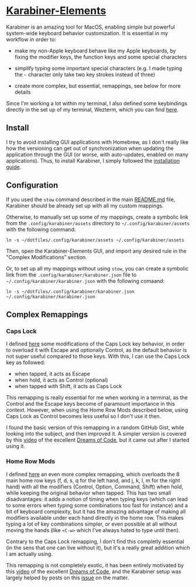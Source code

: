 # [Karabiner-Elements](https://karabiner-elements.pqrs.org/)

Karabiner is an amazing tool for MacOS, enabling simple but powerful system-wide keyboard behavior
customization. It is essential in my workflow in order to:

- make my non-Apple keyboard behave like my Apple keyboards, by fixing the modifier keys, the
  function keys and some special characters

- simplify typing some important special characters (e.g. I made typing the `~` character only take
  two key strokes instead of three)

- create more complex, but essential, remappings, see below for more details

Since I'm working a lot within my terminal, I also defined some keybindings directly in the set up
of my terminal, Wezterm, which you can find [here](config/wezterm/keys.lua).

## Install

I try to avoid installing GUI applications with Homebrew, as I don't really like how the versioning
can get out of synchronization when updating the application through the GUI (or worse, with
auto-updates, enabled on many applications). Thus, to install Karabiner, I simply followed the
[installation guide](https://karabiner-elements.pqrs.org/docs/getting-started/installation/).

## Configuration

If you used the `stow` command described in the main [README.md](/README.md) file, Karabiner should
be already set up with all my custom mappings.

Otherwise, to manually set up some of my mappings, create a symbolic link from the
`.config/karabiner/assets` directory to `~/.config/karabiner/assets` with the following command:

```shell
ln -s ~/dotfiles/.config/karabiner/assets ~/.config/karabiner/assets
```

Then, open the Karabiner-Elements GUI, and import any desired rule in the "Complex Modifications"
section.

Or, to set up all my mappings without using `stow`, you can create a symbolic link from the
`.config/karabiner/karabiner.json` file to `~/.config/karabiner/karabiner.json` with the following
comaand:

```shell
ln -s ~/dotfiles/.config/karabiner/karabiner.json ~/.config/karabiner/karabiner.json
```

## Complex Remappings

### Caps Lock

I defined [here](.config/karabiner/assets/complex_modifications/caps_lock.json) some modifications
of the Caps Lock key behavior, in order to overload it with Escape and optionally Control, as the
default behavior is not super useful compared to those keys. With this, I can use the Caps Lock key
as followed:

- when tapped, it acts as Escape
- when hold, it acts as Control (optional)
- when tapped with Shift, it acts as Caps Lock

This remapping is really essential for me when working in a terminal, as the Control and the Escape
keys become of paramount importance in this context. However, when using the Home Row Mods described
below, using Caps Lock as Control becomes less useful so I don't use it then.

I found the basic version of this remapping in a random GitHub Gist, while looking into the subject,
and then improved it. A simpler version is covered by this
[video](https://www.youtube.com/watch?v=XuQVbZ0wENE) of the excellent
[Dreams of Code](https://www.youtube.com/@dreamsofcode), but it came out after I started using it.

### Home Row Mods

I defined [here](.config/karabiner/assets/complex_modifications/home_row_mods.json) an even more
complex remapping, which overloads the 8 main home row keys (f, d, s, q for the left hand, and j, k,
l, m for the right hand) with all the modifiers (Control, Option, Command, Shift) when hold, while
keeping the original behavior when tapped. This has two small disadvantages: it adds a notion of
timing when typing keys (which can lead to some errors when typing some combinations too fast for
instance) and a bit of keyboard complexity, but it has the amazing advantage of making all modifiers
available under each hand directly in the home row. This makes typing a lot of key combinations
simpler, or even possible at all without moving the hands (like `<C-w>` which I've always hated to
type until then).

Contrary to the Caps Lock remapping, I don't find this completly essential (in the sens that one can
live without it), but it's a really great addition which I am actually using.

This remapping is not completely exotic, it has been entirely motivated by this
[video](https://www.youtube.com/watch?v=sLWQ4Gx88h4&t=913s) of the excellent
[Dreams of Code](https://www.youtube.com/@dreamsofcode), and the Karabiner setup was largely helped
by posts on this [issue](https://github.com/pqrs-org/Karabiner-Elements/issues/3559) on the matter.
